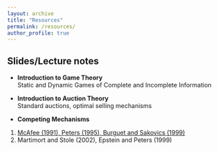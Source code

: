 ```yaml
---
layout: archive
title: "Resources"
permalink: /resources/
author_profile: true
---
```


## Slides/Lecture notes

* **Introduction to Game Theory** <br> 
Static and Dynamic Games of Complete and Incomplete Information

* **Introduction to Auction Theory** <br> 
Standard auctions, optimal selling mechanisms

* **Competing Mechanisms** 
1. [McAfee (1991), Peters (1995), Burguet and Sakovics (1999)](../files/resources/Lecture_1___Competing_Auctions.pdf)
2. Martimort and Stole (2002), Epstein and Peters (1999)

